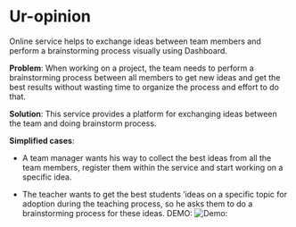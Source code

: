 # Ur-opinion

Online service helps to exchange ideas between team members and perform a brainstorming process visually using Dashboard.

**Problem**: 
When working on a project, the team needs to perform a brainstorming process between all members to get new ideas and get the best results without wasting time to organize the process and effort to do that.

**Solution**:
This service provides a platform for exchanging ideas between the team and doing brainstorm process.

**Simplified cases**: 

- A team manager wants his way to collect the best ideas from all the team members, register them within the service and start working on a specific idea.

- The teacher wants to get the best students ’ideas on a specific topic for adoption during the teaching process, so he asks them to do a brainstorming process for these ideas.
DEMO:
![Demo:](https://github.com/itmo-wad/Ur-opinion/blob/master/demo.gif?raw=true)
